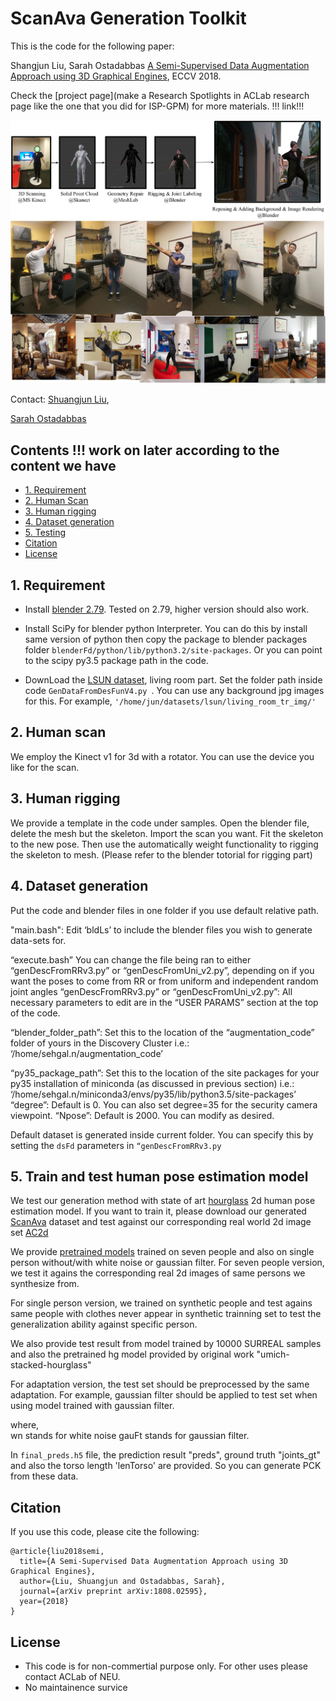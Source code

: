 # ScanAva Generation Toolkit 

This is the code for the following paper:

Shangjun Liu, Sarah Ostadabbas  [A Semi-Supervised Data Augmentation Approach using 3D Graphical Engines](https://arxiv.org/abs/1808.02595), ECCV 2018. 

Check the [project page](make a Research Spotlights in ACLab research page like the one that you did for ISP-GPM) for more materials.  !!! link!!! 

![ScanAva procedure](images/ScanAva.png)
![sample data](images/combinedRealSyn.png)

Contact: 
[Shuangjun Liu](liu.shu@husk.neu.edu),

[Sarah Ostadabbas](ostadabbas@gmail.com)
## Contents  !!! work on later according to the content we have 
* [1. Requirement](#1-requirement)
* [2. Human Scan](#2-Human-scan)
* [3. Human rigging](#3-Human-rigging)
* [4. Dataset generation](#4-Dataset-generation)
* [5. Testing](#5-Train-and-test-human-pose-estimation-model)
* [Citation](#citation)
* [License](#license)

## 1. Requirement 
* Install [blender 2.79](https://www.blender.org/). Tested on 2.79, higher version should also work. 
* Install SciPy for blender python Interpreter. You can do this by install same version of python then copy the package to blender packages folder `blenderFd/python/lib/python3.2/site-packages`. Or you can point to the scipy py3.5 package path in the code. 

* DownLoad the [LSUN dataset](http://lsun.cs.princeton.edu/2017/), living room part. Set the folder path inside code `GenDataFromDesFunV4.py `. You can use any background jpg images for this. 
For example,  `'/home/jun/datasets/lsun/living_room_tr_img/'`

## 2. Human scan 
We employ the Kinect v1 for 3d with a rotator. You can use the device you like for the scan. 

## 3. Human rigging 
We provide a template in the code under samples. Open the blender file, delete the mesh but the skeleton. Import the scan you want. Fit the skeleton to the new pose. Then use the automatically weight functionality to rigging the skeleton to mesh. (Please refer to the blender totorial for rigging part)

## 4. Dataset generation 
Put the code and blender files in one folder if you use default relative path. 

"main.bash":
Edit ‘bldLs’ to include the blender files you wish to generate data-sets for. 

“execute.bash”
You can change the file being ran to either “genDescFromRRv3.py” or “genDescFromUni_v2.py”, depending on if you want the poses to come from RR or from uniform and independent random joint angles
“genDescFromRRv3.py” or “genDescFromUni_v2.py”: All necessary parameters to edit are in the “USER PARAMS” section at the top of the code. 

“blender_folder_path”: Set this to the location of the “augmentation_code” folder of yours in the Discovery Cluster
i.e.: ‘/home/sehgal.n/augmentation_code’ 

“py35_package_path”: Set this to the location of the site packages for your py35 installation of miniconda (as discussed in previous section)
i.e.: ‘/home/sehgal.n/miniconda3/envs/py35/lib/python3.5/site-packages’
“degree”: Default is 0. You can also set degree=35 for the security camera viewpoint. 
“Npose”: Default is 2000. You can modify as desired. 

Default dataset is generated inside current folder. You can specify this by setting the `dsFd` parameters in `“genDescFromRRv3.py`

## 5. Train and test human pose estimation model
We test our generation method with state of art [hourglass](https://github.com/umich-vl/pose-hg-train) 2d human pose estimation model. 
If you want to train it, please download our generated [ScanAva](http://www.coe.neu.edu/Research/AClab/ScanAva/ScanAva.zip) dataset and test against our corresponding real world 2d image set [AC2d](http://www.coe.neu.edu/Research/AClab/ScanAva/AC2d.zip)

We provide [pretrained models](http://www.coe.neu.edu/Research/AClab/ScanAva/ScanAvaModel.zip) trained on seven people and also on single person without/with white noise or gaussian filter. 
For seven people version, we test it agains the corresponding real 2d images of same persons we synthesize from. 

For single person version, we trained on synthetic people and test agains same people with clothes never appear in synthetic trainning set to test the generalization ability against specific person. 

We also provide test result from model trained by 10000 SURREAL samples and also the pretrained hg model provided by original work "umich-stacked-hourglass"

For adaptation version, the test set should be preprocessed by the same adaptation. For example, gaussian filter should be applied to test set when using model trained with gaussian filter. 

where,  
wn stands for white noise 
gauFt stands for gaussian filter. 

In `final_preds.h5` file, the prediction result "preds", ground truth "joints_gt" and also the torso length 'lenTorso' are provided. So you can generate PCK from these data.   


## Citation 
If you use this code, please cite the following:
```
@article{liu2018semi,
  title={A Semi-Supervised Data Augmentation Approach using 3D Graphical Engines},
  author={Liu, Shuangjun and Ostadabbas, Sarah},
  journal={arXiv preprint arXiv:1808.02595},
  year={2018}
}
```


## License 
* This code is for non-commertial purpose only. For other uses please contact ACLab of NEU. 
* No maintainence survice 





